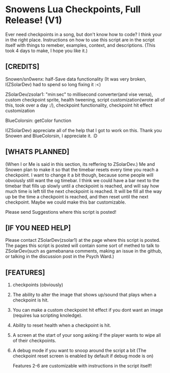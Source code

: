 # Snowens Lua Checkpoints, Full Release! (V1)
Ever need checkpoints in a song, but don't know how to code? I think your in the right place.
Instructions on how to use this script are in the script itself with things to remeber, examples,
context, and descriptions. (This took 4 days to make, I hope you like it.)
## [CREDITS]
Snowen/sn0wenx: half-Save data functionality (It was very broken, I(ZSolarDev) had to spend so long fixing it :<)

ZSolarDev/zsolar1: "min:sec" to millisecond converter(and vise versa), custom checkpoint sprite,
health tweening, script customization(wrote all of this, took over a day :/), checkpoint functionality,
checkpoint hit effect customization

BlueColorsin: getColor function

I(ZSolarDev) appreciate all of the help that I got to work on this. Thank you Snowen and BlueColorsin, I appreciate it. :D
## [WHATS PLANNED]
(When I or Me is said in this section, its reffering to ZSolarDev.)
Me and Snowen plan to make it so that the timebar resets every time you reach a checkpoint. I want to change it a bit though, because some
people will obvoiusly still want the og timebar. I think we could have a bar next to the timebar that fills up slowly until a checkpoint is reached, and
will say how much time is left till the next checkpoint is reached. It will be fill all the way up be the time a checkpoint is reached, and then reset
until the next checkpoint. Maybe we could make this bar customizable.

Please send Suggestions where this script is posted!
## [IF YOU NEED HELP]
Please contact ZSolarDev(zsolar1) at the page where this script is posted. The pages this script is posted will contain some sort of methed
to talk to ZSolarDev(such as gamebanana comments, making an issue in the github, or talking in the discussion post in the Psych Ward.)
## [FEATURES]
1. checkpoints (obviously)
2. The ability to alter the image that shows up/sound that plays when a checkpoint is hit.
3. You can make a custom checkpoint hit effect if you dont want an image (requires lua scripting knoledge).
4. Ability to reset health when a checkpoint is hit.
5. A screen at the start of your song asking if the player wants to wipe all of their checkpoints.
6. A debug mode if you want to snoop around the script a bit (The checkpoint reset screen is enabled by default if debug mode is on)
  
   Features 2-6 are customizable with instructions in the script itself!
